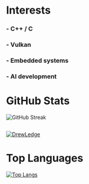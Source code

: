 # Interests

### - C++ / C
### - Vulkan
### - Embedded systems
### - AI development

# GitHub Stats
![GitHub Streak](https://github-readme-streak-stats.herokuapp.com/?user=DrewLedge&theme=radical)
##
<p align="left"> <a href="https://github.com/ryo-ma/github-profile-trophy"><img src="https://github-profile-trophy.vercel.app/?username=DrewLedge&cache=false" alt="DrewLedge" /></a> </p>

# Top Languages

[![Top Langs](https://github-readme-stats.vercel.app/api/top-langs/?username=DrewLedge&layout=compact)](https://github.com/anuraghazra/github-readme-stats)

